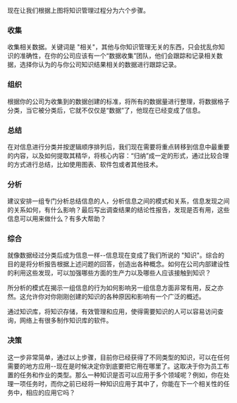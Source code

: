 现在让我们根据上图将知识管理过程分为六个步骤。

### 收集

收集相关数据。关键词是 "相关"，其他与你知识管理无关的东西，只会扰乱你知识的准确性，在你的公司应该有一个“数据收集”团队，他们会跟踪和记录相关数据，选择你认为的与你公司知识结果相关的数据进行跟踪记录。

### 组织

根据你的公司为收集到的数据创建的标准，将所有的数据量进行整理，将数据格子分类，当它被分类后，它就不仅仅是“数据”了，他现在已经变成了信息。

### 总结

在对信息进行分类并按逻辑顺序排列后，我们现在需要将重点转移到信息中最重要的内容，以及如何提取其精华，将核心内容：“归纳”成一定的形式，通过比较合理的方式进行总结，比如使用图表、软件包或者其他技术。

### 分析

建议安排一组专门分析总结信息的人，分析信息之间的模式和关系，信息发现之间的关系如何，有什么影响？最后写出调查结果的结论性报告，发现是否有用，这些信息可以用来做什么？有多大帮助？

### 综合

就像数据经过分类后成为信息一样--信息现在变成了我们所说的 "知识"。综合的目的是将分析报告根据上述问题的回答，创造出各种概念。如何在公司内部建设性的利用这些发现，可以加强哪些方面的生产力以及哪些人应该接触到知识？

所分析的模式在揭示一组信息的行为如何影响另一组信息方面非常有用，反之亦然。这允许你对你刚刚创建的知识的各种原因和影响有一个广泛的概述。

通过知识库，将知识存储，有效管理和应用，使得需要知识的人可以容易访问查询，网络上有很多制作知识库的软件。

### 决策

这一步非常简单，通过以上步骤，目前你已经获得了不同类型的知识，可以在任何需要的地方应用--现在是时候决定你到底要把它用在哪里了。这取决于你为员工布置的任务和作业的类型。那么一种知识是否可以应用于多个领域呢？例如，你在处理一项任务时，而你之前已经将一种知识应用于其中了，你能在下一个相关性的任务中，相应的应用它吗？